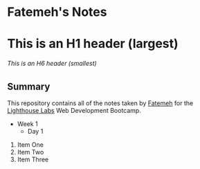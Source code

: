 # Fatemeh's Notes
# This is an H1 header (largest)
###### This is an H6 header (smallest)

## Summary 

This repository contains all of the notes taken by [Fatemeh](https://github.com/fateme3611/lighthouse-web-notes) for the [Lighthouse Labs](https://www.lighthouselabs.ca/en/web-development-bootcamp?gclid=EAIaIQobChMI4_vKnqDw8QIVo2xvBB2uJgbLEAAYASAAEgI48vD_BwE) Web Development Bootcamp.

* Week 1
  * Day 1

1. Item One 
2. Item Two
3. Item Three




